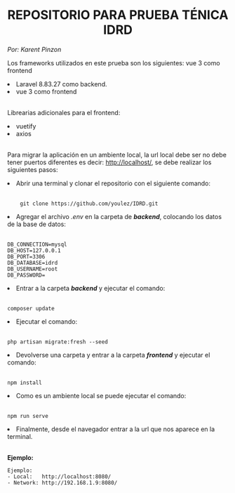 <h1 style="text-align: center">REPOSITORIO PARA PRUEBA TÉNICA IDRD</h1>
<i>Por: Karent Pinzon</i>
<br>
<p>
  Los frameworks utilizados en este prueba son los siguientes: vue 3 como
  frontend
</p>
<li>Laravel 8.83.27 como backend.</li>
<li>vue 3 como frontend</li>
<br>
<p>Librearias adicionales para el frontend:</p>
<li>vuetify</li>
<li>axios</li>
<br>
<p>
  Para migrar la aplicación en un ambiente local, la url local debe ser no
  debe tener puertos diferentes es decir:
  <a href="http://localhost/" target="_blank">http://localhost/</a>, se debe realizar los siguientes pasos:
</p>
<li>
  Abrir una terminal y clonar el repositorio con el siguiente comando:
</li>
<br>

```
    git clone https://github.com/youlez/IDRD.git
```

<li>
  Agregar el archivo <i>.env</i> en la carpeta de <b><i>backend</i></b
  >, colocando los datos de la base de datos:
</li>
<br>

```
DB_CONNECTION=mysql
DB_HOST=127.0.0.1
DB_PORT=3306
DB_DATABASE=idrd
DB_USERNAME=root
DB_PASSWORD=    
```

<li>
  Entrar a la carpeta <b><i>backend</i></b> y ejecutar el comando:  
</li>
<br>

```
composer update
```

<li>
  Ejecutar el comando:  
</li>
<br>

```
php artisan migrate:fresh --seed
```

<li>
  Devolverse una carpeta y entrar a la carpeta
  <b><i>frontend</i></b> y ejecutar el comando:
</li>
<br>

```
npm install
```

<li>
  Como es un ambiente local se puede ejecutar el comando:
</li>
<br>

```
npm run serve
```

<li>
  Finalmente, desde el navegador entrar a la url que nos aparece en la
  terminal.
</li>
<br>

<b>Ejemplo:</b>
<br>

```
Ejemplo:
- Local:   http://localhost:8080/
- Network: http://192.168.1.9:8080/
```
